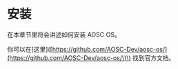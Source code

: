 # 安装

在本章节里将会讲述如何安装 AOSC OS。

你可以在\[这里\]\([https://github.com/AOSC-Dev/aosc-os/](https://github.com/AOSC-Dev/aosc-os/\)\) 找到官方文档。

